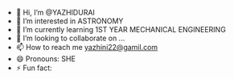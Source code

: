 - 👋 Hi, I’m @YAZHIDURAI
- 👀 I’m interested in ASTRONOMY
- 🌱 I’m currently learning 1ST YEAR MECHANICAL ENGINEERING
- 💞️ I’m looking to collaborate on ...
- 📫 How to reach me yazhini22@gamil.com
- 😄 Pronouns: SHE
- ⚡ Fun fact: 

<!---
YAZHIDURAI/YAZHIDURAI is a ✨ special ✨ repository because its `README.md` (this file) appears on your GitHub profile.
You can click the Preview link to take a look at your changes.
--->
